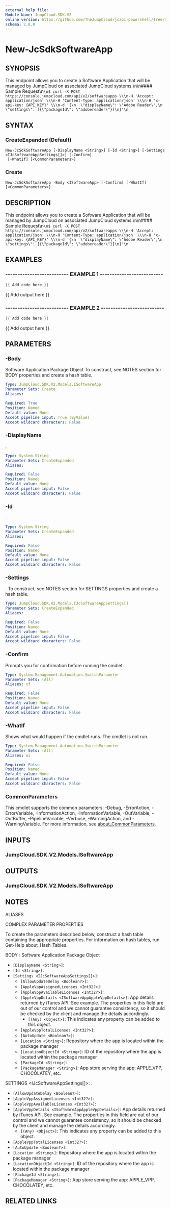 ```yaml
---
external help file:
Module Name: JumpCloud.SDK.V2
online version: https://github.com/TheJumpCloud/jcapi-powershell/tree/master/SDKs/PowerShell/JumpCloud.SDK.V2/docs/exports/New-JcSdkSoftwareApp.md
schema: 2.0.0
---
```


# New-JcSdkSoftwareApp

## SYNOPSIS
This endpoint allows you to create a Software Application that will be managed by JumpCloud on associated JumpCloud systems.\n\n#### Sample Request\n```\n$ curl -X POST https://console.jumpcloud.com/api/v2/softwareapps \\\n-H 'Accept: application/json' \\\n-H 'Content-Type: application/json' \\\n-H 'x-api-key: {API_KEY}' \\\n-d '{\n  \"displayName\": \"Adobe Reader\",\n  \"settings\": [{\"packageId\": \"adobereader\"}]\n}'\n```

## SYNTAX

### CreateExpanded (Default)
```
New-JcSdkSoftwareApp [-DisplayName <String>] [-Id <String>] [-Settings <IJcSoftwareAppSettings[]>] [-Confirm]
 [-WhatIf] [<CommonParameters>]
```

### Create
```
New-JcSdkSoftwareApp -Body <ISoftwareApp> [-Confirm] [-WhatIf] [<CommonParameters>]
```

## DESCRIPTION
This endpoint allows you to create a Software Application that will be managed by JumpCloud on associated JumpCloud systems.\n\n#### Sample Request\n```\n$ curl -X POST https://console.jumpcloud.com/api/v2/softwareapps \\\n-H 'Accept: application/json' \\\n-H 'Content-Type: application/json' \\\n-H 'x-api-key: {API_KEY}' \\\n-d '{\n  \"displayName\": \"Adobe Reader\",\n  \"settings\": [{\"packageId\": \"adobereader\"}]\n}'\n```

## EXAMPLES

### -------------------------- EXAMPLE 1 --------------------------
```powershell
{{ Add code here }}
```

{{ Add output here }}

### -------------------------- EXAMPLE 2 --------------------------
```powershell
{{ Add code here }}
```

{{ Add output here }}

## PARAMETERS

### -Body
Software Application Package Object
To construct, see NOTES section for BODY properties and create a hash table.

```yaml
Type: JumpCloud.SDK.V2.Models.ISoftwareApp
Parameter Sets: Create
Aliases:

Required: True
Position: Named
Default value: None
Accept pipeline input: True (ByValue)
Accept wildcard characters: False
```

### -DisplayName
.

```yaml
Type: System.String
Parameter Sets: CreateExpanded
Aliases:

Required: False
Position: Named
Default value: None
Accept pipeline input: False
Accept wildcard characters: False
```

### -Id
.

```yaml
Type: System.String
Parameter Sets: CreateExpanded
Aliases:

Required: False
Position: Named
Default value: None
Accept pipeline input: False
Accept wildcard characters: False
```

### -Settings
.
To construct, see NOTES section for SETTINGS properties and create a hash table.

```yaml
Type: JumpCloud.SDK.V2.Models.IJcSoftwareAppSettings[]
Parameter Sets: CreateExpanded
Aliases:

Required: False
Position: Named
Default value: None
Accept pipeline input: False
Accept wildcard characters: False
```

### -Confirm
Prompts you for confirmation before running the cmdlet.

```yaml
Type: System.Management.Automation.SwitchParameter
Parameter Sets: (All)
Aliases: cf

Required: False
Position: Named
Default value: None
Accept pipeline input: False
Accept wildcard characters: False
```

### -WhatIf
Shows what would happen if the cmdlet runs.
The cmdlet is not run.

```yaml
Type: System.Management.Automation.SwitchParameter
Parameter Sets: (All)
Aliases: wi

Required: False
Position: Named
Default value: None
Accept pipeline input: False
Accept wildcard characters: False
```

### CommonParameters
This cmdlet supports the common parameters: -Debug, -ErrorAction, -ErrorVariable, -InformationAction, -InformationVariable, -OutVariable, -OutBuffer, -PipelineVariable, -Verbose, -WarningAction, and -WarningVariable. For more information, see [about_CommonParameters](http://go.microsoft.com/fwlink/?LinkID=113216).

## INPUTS

### JumpCloud.SDK.V2.Models.ISoftwareApp

## OUTPUTS

### JumpCloud.SDK.V2.Models.ISoftwareApp

## NOTES

ALIASES

COMPLEX PARAMETER PROPERTIES

To create the parameters described below, construct a hash table containing the appropriate properties. For information on hash tables, run Get-Help about_Hash_Tables.


BODY <ISoftwareApp>: Software Application Package Object
  - `[DisplayName <String>]`: 
  - `[Id <String>]`: 
  - `[Settings <IJcSoftwareAppSettings[]>]`: 
    - `[AllowUpdateDelay <Boolean?>]`: 
    - `[AppleVppAssignedLicenses <Int32?>]`: 
    - `[AppleVppAvailableLicenses <Int32?>]`: 
    - `[AppleVppDetails <ISoftwareAppAppleVppDetails>]`: App details returned by iTunes API. See example. The properties in this field are out of our control and we cannot guarantee consistency, so it should be checked by the client and manage the details accordingly.
      - `[(Any) <Object>]`: This indicates any property can be added to this object.
    - `[AppleVppTotalLicenses <Int32?>]`: 
    - `[AutoUpdate <Boolean?>]`: 
    - `[Location <String>]`: Repository where the app is located within the package manager
    - `[LocationObjectId <String>]`: ID of the repository where the app is located within the package manager
    - `[PackageId <String>]`: 
    - `[PackageManager <String>]`: App store serving the app: APPLE_VPP, CHOCOLATEY, etc.

SETTINGS <IJcSoftwareAppSettings[]>: .
  - `[AllowUpdateDelay <Boolean?>]`: 
  - `[AppleVppAssignedLicenses <Int32?>]`: 
  - `[AppleVppAvailableLicenses <Int32?>]`: 
  - `[AppleVppDetails <ISoftwareAppAppleVppDetails>]`: App details returned by iTunes API. See example. The properties in this field are out of our control and we cannot guarantee consistency, so it should be checked by the client and manage the details accordingly.
    - `[(Any) <Object>]`: This indicates any property can be added to this object.
  - `[AppleVppTotalLicenses <Int32?>]`: 
  - `[AutoUpdate <Boolean?>]`: 
  - `[Location <String>]`: Repository where the app is located within the package manager
  - `[LocationObjectId <String>]`: ID of the repository where the app is located within the package manager
  - `[PackageId <String>]`: 
  - `[PackageManager <String>]`: App store serving the app: APPLE_VPP, CHOCOLATEY, etc.

## RELATED LINKS

